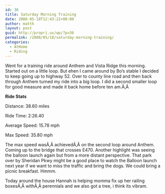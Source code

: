 ```yaml
---
id: 36
title: Saturday Morning Training
date: 2008-05-18T12:43:22+00:00
author: matth
layout: post
guid: http://propri.us/wp/?p=36
permalink: /2008/05/18/saturday-morning-training/
categories:
  - AtHome
  - Riding
---
```

Went for a training ride around Anthem and Vista Ridge this morning. Started out on a little loop. But ehen I came around by Bo&#8217;s stable I decided to keep going up to highway 52. Over to county line road and then back through Anthem turned my ride into a big loop. I did a second smaller loop for good measure and made it back home before ten am.Ã‚Â 

**Ride Stats**

Distance: 38.60 miles

Ride Time: 2:26.40

Average Speed: 15.78 mph

Max Speed: 35.80 mph

The max speed wasÃ‚Â achievedÃ‚Â on the second loop around Anthem. Coming up to the bridge that crosses E470. Another highlight was seeing the balloon launch again but from a more distant perspective. That park over by Sheridan Pkwy might be a good place to watch the Balloon launch next year if we want to miss the traffic and bring the dogs. We could bring a picnic breakfast. Hmmm.

Today around the house Hannah is helping momma fix up her railing boxesÃ‚Â withÃ‚Â perennials and we also got a tree, i think its vibram.